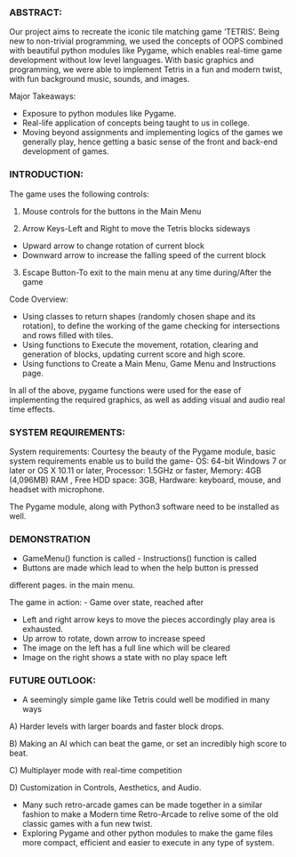 ### ABSTRACT:

Our project aims to recreate the iconic tile matching game ‘TETRIS’. Being new to non-trivial
programming, we used the concepts of OOPS combined with beautiful python modules like
Pygame, which enables real-time game development without low level languages. With basic
graphics and programming, we were able to implement Tetris in a fun and modern twist, with fun
background music, sounds, and images.

Major Takeaways:

- Exposure to python modules like Pygame.
- Real-life application of concepts being taught to us in college.
- Moving beyond assignments and implementing logics of the games we generally play, hence
getting a basic sense of the front and back-end development of games.

### INTRODUCTION:

The game uses the following controls:

1) Mouse controls for the buttons in the Main Menu

2) Arrow Keys-Left and Right to move the Tetris blocks sideways

- Upward arrow to change rotation of current block
- Downward arrow to increase the falling speed of the current block

3) Escape Button-To exit to the main menu at any time during/After the game

Code Overview:

- Using classes to return shapes (randomly chosen shape and its rotation), to define the working of
the game checking for intersections and rows filled with tiles.
- Using functions to Execute the movement, rotation, clearing and generation of blocks, updating
current score and high score.
- Using functions to Create a Main Menu, Game Menu and Instructions page.

In all of the above, pygame functions were used for the ease of implementing the required
graphics, as well as adding visual and audio real time effects.

### SYSTEM REQUIREMENTS:

System requirements: Courtesy the beauty of the Pygame module, basic system requirements
enable us to build the game- OS: 64-bit Windows 7 or later or OS X 10.11 or later, Processor:
1.5GHz or faster, Memory: 4GB (4,096MB) RAM , Free HDD space: 3GB, Hardware: keyboard,
mouse, and headset with microphone.

The Pygame module, along with Python3 software need to be installed as well.

### DEMONSTRATION

- GameMenu() function is called - Instructions() function is called
- Buttons are made which lead to when the help button is pressed

different pages. in the main menu.

The game in action: - Game over state, reached after

- Left and right arrow keys to move the pieces accordingly play area is exhausted.
- Up arrow to rotate, down arrow to increase speed
- The image on the left has a full line which will be cleared
- Image on the right shows a state with no play space left

### FUTURE OUTLOOK:

- A seemingly simple game like Tetris could well be modified in many ways

A) Harder levels with larger boards and faster block drops.

B) Making an AI which can beat the game, or set an incredibly high score to beat.

C) Multiplayer mode with real-time competition

D) Customization in Controls, Aesthetics, and Audio.

- Many such retro-arcade games can be made together in a similar fashion to make a Modern time
Retro-Arcade to relive some of the old classic games with a fun new twist.
- Exploring Pygame and other python modules to make the game files more compact, efficient and
easier to execute in any type of system.
